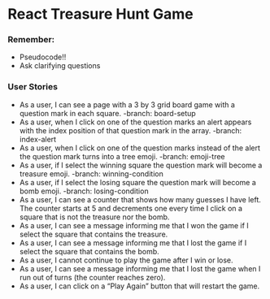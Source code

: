 # React Treasure Hunt Game

### Remember:
- Pseudocode!!
- Ask clarifying questions

### User Stories
- As a user, I can see a page with a 3 by 3 grid board game with a question mark in each square.
    -branch: board-setup
- As a user, when I click on one of the question marks an alert appears with the index position of that question mark in the array.
    -branch: index-alert
- As a user, when I click on one of the question marks instead of the alert the question mark turns into a tree emoji.
    -branch: emoji-tree
- As a user, if I select the winning square the question mark will become a treasure emoji.
    -branch: winning-condition
- As a user, if I select the losing square the question mark will become a bomb emoji.
    -branch: losing-condition
- As a user, I can see a counter that shows how many guesses I have left. The counter starts at 5 and decrements one every time I click on a square that is not the treasure nor the bomb.
- As a user, I can see a message informing me that I won the game if I select the square that contains the treasure.
- As a user, I can see a message informing me that I lost the game if I select the square that contains the bomb.
- As a user, I cannot continue to play the game after I win or lose.
- As a user, I can see a message informing me that I lost the game when I run out of turns (the counter reaches zero).
- As a user, I can click on a “Play Again” button that will restart the game.

